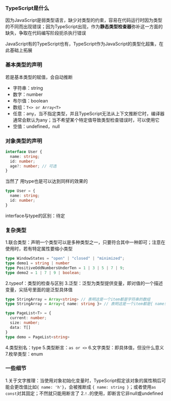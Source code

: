 ### TypeScript是什么
因为JavaScript是弱类型语言，缺少对类型的约束，容易在代码运行时因为类型的不同而出现错误；因为TypeScript出现，作为**静态类型检查器**弥补这一方面的缺失，争取在代码编写阶段扼杀执行错误

JavaScript有的TypeScript也有，TypeScript作为JavaScript的类型化超集，在此基础上拓展

### 基本类型的声明
若是基本类型的赋值，会自动推断
- 字符串：string
- 数字：number
- 布尔值：boolean
- 数组：`T<> or Array<T>`
- 任意：any，当不指定类型，并且TypeScript无法从上下文推断它时，编译器通常会默认为any；当不希望某个特定值导致类型检查错误时，可以使用它
- 空值：undefined，null

### 对象类型的声明
```typescript
interface User {
  name: string;
  id: number;
  age?: number; // 可选
}
```
当然了 用type也是可以达到同样的效果的
```typescript
type User = {
  name: string;
  id: number;
}
```
interface与type的区别：待定

### 复杂类型

1.联合类型：声明一个类型可以是多种类型之一，只要符合其中一种即可；注意在使用时，若有特定属性要缩小类型
```typescript
type WindowStates = "open" | "closed" | "minimized";
type demo1 = string | number
type PositiveOddNumbersUnderTen = 1 | 3 | 5 | 7 | 9;
type demo2 = 1 | 7 | 9 | boolean;
```

2.typeof：类型的检查与区别
3.泛型：泛型为类型提供变量，即对值的一个描述变量，尖括号里面的是泛型具体值
```typescript
type StringArray = Array<string> // 表明这是一个item都是字符串的数组
type StringArray = Array<{ name: string }> // 表明这是一个item都是{ name: string }的数组

type PageList<T> = {
  current: number;
  size: number;
  data: T[]
}
type demo = PageList<string>
```
4.类型别名：type
5.类型断言：`as or <>`
6.文字类型：即具体值，但没什么意义
7.枚举类型：enum

### 一些细节
1.关于文字推理：当使用对象初始化变量时，TypeScript假定该对象的属性稍后可能会更改值比如`{ name: 'h'}`，会被推断成 `{ name: string }`；或者使用`as const`对其固定；不然就只能用断言了
2.`!.`的使用，即断言它非null或undefined
